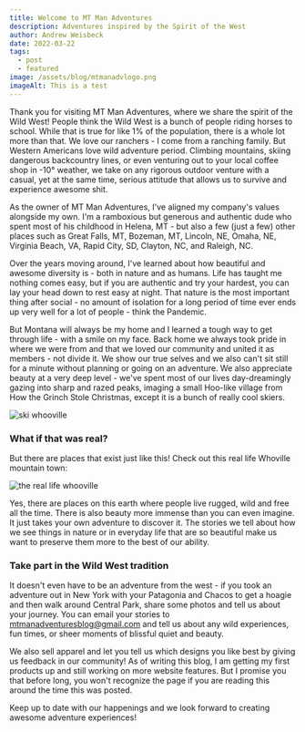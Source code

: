 ```yaml
---
title: Welcome to MT Man Adventures
description: Adventures inspired by the Spirit of the West
author: Andrew Weisbeck
date: 2022-03-22
tags:
  - post
  - featured
image: /assets/blog/mtmanadvlogo.png
imageAlt: This is a test
---
```

Thank you for visiting MT Man Adventures, where we share the spirit of the Wild West! People think the Wild West is a bunch of people riding horses to school. While that is true for like 1% of the population, there is a whole lot more than that. We love our ranchers - I come from a ranching family. But Western Americans love wild adventure period. Climbing mountains, skiing dangerous backcountry lines, or even venturing out to your local coffee shop in -10° weather, we take on any rigorous outdoor venture with a casual, yet at the same time, serious attitude that allows us to survive and experience awesome shit.

As the owner of MT Man Adventures, I've aligned my company's values alongside my own. I'm a ramboxious but generous and authentic dude who spent most of his childhood in Helena, MT - but also a few (just a few) other places such as Great Falls, MT, Bozeman, MT, Lincoln, NE, Omaha, NE, Virginia Beach, VA, Rapid City, SD, Clayton, NC, and Raleigh, NC. 

Over the years moving around, I've learned about how beautiful and awesome diversity is - both in nature and as humans. Life has taught me nothing comes easy, but if you are authentic and try your hardest, you can lay your head down to rest easy at night. That nature is the most important thing after social - no amount of isolation for a long period of time ever ends up very well for a lot of people - think the Pandemic.  

But Montana will always be my home and I learned a tough way to get through life - with a smile on my face. Back home we always took pride in where we were from and that we loved our community and united it as members - not divide it. We show our true selves and we also can't sit still for a minute without planning or going on an adventure. We also appreciate beauty at a very deep level - we've spent most of our lives day-dreamingly gazing into sharp and razed peaks, imaging a small Hoo-like village from How the Grinch Stole Christmas, except it is a bunch of really cool skiers. 

![ski whooville](/assets/blog/skiwhooville.jpeg "Wouldn't that little who town be your dream?")

### What if that was real?

But there are places that exist just like this! Check out this real life Whoville mountain town:

![the real life whooville](/assets/blog/realwhoville.webp "Yes, this must be that town I always imagined. ")

Yes, there are places on this earth where people live rugged, wild and free all the time. There is also beauty more immense than you can even imagine. It just takes your own adventure to discover it. The stories we tell about how we see things in nature or in everyday life that are so beautiful make us want to preserve them more to the best of our ability.

### Take part in the Wild West tradition

It doesn't even have to be an adventure from the west - if you took an adventure out in New York with your Patagonia and Chacos to get a hoagie and then walk around Central Park, share some photos and tell us about your journey. You can email your stories to mtmanadventuresblog@gmail.com and tell us about any wild experiences, fun times, or sheer moments of blissful quiet and beauty. 

We also sell apparel and let you tell us which designs you like best by giving us feedback in our community! As of writing this blog, I am getting my first products up and still working on more website features. But I promise you that before long, you won't recognize the page if you are reading this around the time this was posted. 

Keep up to date with our happenings and we look forward to creating awesome adventure experiences!